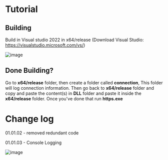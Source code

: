 # Tutorial

## Building
Build in Visual studio 2022 in x64/release  (Download Visual Studio: https://visualstudio.microsoft.com/vs/)

![image](https://user-images.githubusercontent.com/89754898/213894642-38242ef9-794d-49ae-a4ac-e13b463a3063.png)

## Done Building?
Go to **x64/release** folder, then create a folder called **connection**, This folder will log connection information.
Then go back to **x64/release** folder and copy and paste the content(s) in **DLL** folder and paste it inside the **x64/release** folder.
Once you've done that run **https.exe**

# Change log
01.01.02 - removed redundant code

01.01.03 - Console Logging

![image](https://user-images.githubusercontent.com/89754898/213895072-982697aa-0eef-4ff6-aae0-fbadb250a3cf.png)
